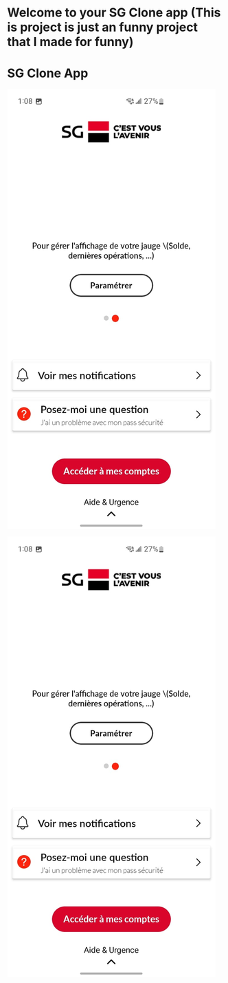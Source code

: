 # Welcome to your SG Clone app (This is project is just an funny project that I made for funny)

# SG Clone App
![The first page of SG Mobile App](./assets/images/screenshot/home.jpeg)

![Menu that I will provide in entire aspect at the end](./assets/images/screenshot/home.jpeg)
